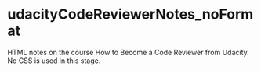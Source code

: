 # udacityCodeReviewerNotes_noFormat
HTML notes on the course How to Become a Code Reviewer from Udacity. No CSS is used in this stage.
